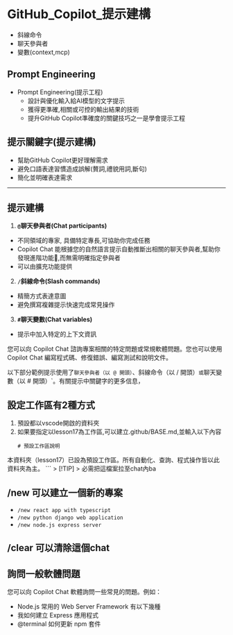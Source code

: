 # GitHub_Copilot_提示建構

- 斜線命令
- 聊天參與者
- 變數(context,mcp)

## Prompt Engineering
- Prompt Engineering(提示工程)
	- 設計與優化輸入給AI模型的文字提示
	- 獲得更準確,相關或可控的輸出結果的技術
	- 提升GitHub Copilot準確度的關鍵技巧之一是學會提示工程

## 提示關鍵字(提示建構)
- 幫助GitHub Copilot更好理解需求
- 避免口語表達習慣造成誤解(贅詞,禮貌用詞,斷句)
- 簡化並明確表達需求

---

## 提示建構

1. **`@`聊天參與者(Chat participants)**

- 不同領域的專家, 具備特定專長,可協助你完成任務
- Copilot Chat 能根據您的自然語言提示自動推斷出相關的聊天參與者,幫助你發現進階功能,而無需明確指定參與者
- 可以由擴充功能提供

2. **`/`斜線命令(Slash commands)**

- 精簡方式表達意圖
- 避免撰寫複雜提示快速完成常見操作

3. **`#`聊天變數(Chat variables)**

- 提示中加入特定的上下文資訊



您可以向 Copilot Chat 諮詢專案相關的特定問題或常規軟體問題。您也可以使用 Copilot Chat 編寫程式碼、修復錯誤、編寫測試和說明文件。

以下部分範例提示使用了`聊天參與者（以 @ 開頭）`、斜線命令（以 / 開頭）`或`聊天變數（以 # 開頭）`。有關提示中關鍵字的更多信息，

## 設定工作區有2種方式
1. 預設都以vscode開啟的資料夾
2. 如果要指定以lesson17為工作區,可以建立.github/BASE.md,並輸入以下內容
	 ```
	 # 預設工作區說明

本資料夾（lesson17）已設為預設工作區。所有自動化、查詢、程式操作皆以此資料夾為主。
	 ```
	 > [!TIP]
	 > 必需把這檔案拉至chat內ba

## /new 可以建立一個新的專案
- `/new react app with typescript`
- `/new python django web application`
- `/new node.js express server`

## /clear 可以清除這個chat

## 詢問一般軟體問題

您可以向 Copilot Chat 軟體詢問一些常見的問題。例如：

- Node.js 常用的 Web Server Framework 有以下幾種
- 我如何建立 Express 應用程式
- @terminal 如何更新 npm 套件